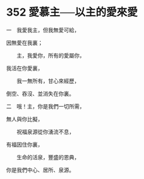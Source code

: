 # 352 愛慕主──以主的愛來愛

一　我愛我主，但我無愛可給，

因無愛在我裏；

　　主，我愛你，所有的愛屬你，

我活在你愛裏，

　　我一無所有，甘心來經歷，

倒空、吞沒、並消失在你裏。

二　哦！主，你是我們一切所需，

無人與你比擬，

　　祝福泉源從你湧流不息，

有福因住你裏，

　　生命的活泉，豐盛的恩典，

你是我們中心、居所、泉源。

